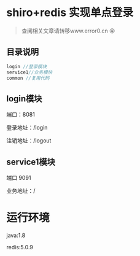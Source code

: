 # shiro+redis 实现单点登录

> 查阅相关文章请转移www.error0.cn 😜



## 目录说明

```java
login //登录模块
service1//业务模块
common //复用代码
```



## login模块

端口：8081

登录地址：/login

注销地址：/logout



## service1模块

端口 9091

业务地址：/



#  运行环境

java:1.8

redis:5.0.9

